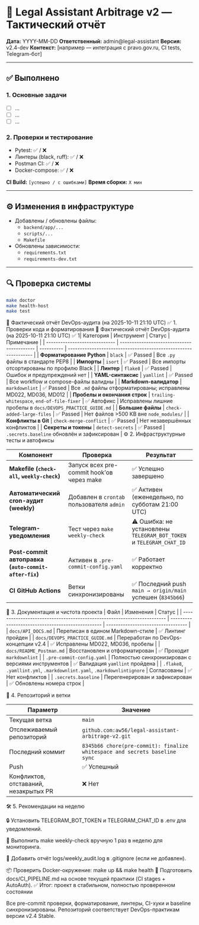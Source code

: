 # 🧭 Legal Assistant Arbitrage v2 — Тактический отчёт

**Дата:** YYYY-MM-DD
**Ответственный:** admin@legal-assistant
**Версия:** v2.4-dev
**Контекст:** [например — интеграция с pravo.gov.ru, CI tests, Telegram-бот]

---

## ✅ Выполнено

### 1. Основные задачи

- [ ] ...
- [ ] ...
- [ ] ...

### 2. Проверки и тестирование

- Pytest: ✅ / ❌
- Линтеры (black, ruff): ✅ / ❌
- Postman CI: ✅ / ❌
- Docker-compose: ✅ / ❌

**CI Build:** `[успешно / с ошибками]`
**Время сборки:** `X мин`

---

## ⚙️ Изменения в инфраструктуре

- Добавлены / обновлены файлы:
  - `backend/app/...`
  - `scripts/...`
  - `Makefile`
- Обновлены зависимости:
  - `requirements.txt`
  - `requirements-dev.txt`

---

## 🔍 Проверка системы

```bash
make doctor
make health-host
make test
```

🧾 Фактический отчёт DevOps-аудита (на 2025-10-11 21:10 UTC)
✅ 1. Проверки кода и форматирования
🧾 Фактический отчёт DevOps-аудита (на 2025-10-11 21:10 UTC)
✅ 1| Категория                     | Инструмент                                 | Статус     | Примечание                                                      |
| ----------------------------- | ------------------------------------------ | ---------- | --------------------------------------------------------------- |
| **Форматирование Python**     | `black`                                    | ✅ Passed   | Все `.py` файлы в стандарте PEP8                                |
| **Импорты**                   | `isort`                                    | ✅ Passed   | Все импорты отсортированы по профилю Black                      |
| **Линтер**                    | `flake8`                                   | ✅ Passed   | Ошибок и предупреждений нет                                     |
| **YAML-синтаксис**            | `yamllint`                                 | ✅ Passed   | Все workflow и compose-файлы валидны                            |
| **Markdown-валидатор**        | `markdownlint`                             | ✅ Passed   | Все `.md` файлы отформатированы; исправлены MD022, MD036, MD012 |
| **Пробелы и окончания строк** | `trailing-whitespace`, `end-of-file-fixer` | ✅ Автофикс | Исправлены лишние пробелы в `docs/DEVOPS_PRACTICE_GUIDE.md`     |
| **Большие файлы**             | `check-added-large-files`                  | ✅ Passed   | Нет файлов >500 KB вне `node_modules/`                          |
| **Конфликты в Git**           | `check-merge-conflict`                     | ✅ Passed   | Нет незавершённых конфликтов                                    |
| **Секреты и токены**          | `detect-secrets`                           | ✅ Passed   | `.secrets.baseline` обновлён и зафиксирован                     |
⚙️ 2. Инфраструктурные тесты и автофиксы

| Компонент                                            | Проверка                                  | Результат                                                           |
| ---------------------------------------------------- | ----------------------------------------- | ------------------------------------------------------------------- |
| **Makefile (`check-all`, `weekly-check`)**           | Запуск всех pre-commit hook’ов через make | ✅ Успешно завершено                                                 |
| **Автоматический cron-аудит (weekly)**               | Добавлен в `crontab` пользователя `admin` | ✅ Активен (еженедельно, по субботам 21:00 UTC)                      |
| **Telegram-уведомления**                             | Тест через `make weekly-check`            | ⚠️ Ошибка: не установлены `TELEGRAM_BOT_TOKEN` и `TELEGRAM_CHAT_ID` |
| **Post-commit автоправка (`auto-commit-after-fix`)** | Активен в `.pre-commit-config.yaml`       | ✅ Работает корректно                                                |
| **CI GitHub Actions**                                | Ветки синхронизированы                    | ✅ Последний push `main → origin/main` успешен (`8345b66`)           |
🧠 3. Документация и чистота проекта
| Файл                                                                    | Изменения                                         | Статус                             |
| ----------------------------------------------------------------------- | ------------------------------------------------- | ---------------------------------- |
| `docs/API_DOCS.md`                                                      | Переписан в едином Markdown-стиле                 | ✅ Линтинг пройден                  |
| `docs/DEVOPS_PRACTICE_GUIDE.md`                                         | Переработан по DevOps-концепции v2.4              | ✅ Исправлены MD022, MD036, пробелы |
| `docs/README_Postman.md`                                                | Восстановлен и отформатирован                     | ✅ Проходит `markdownlint`          |
| `.pre-commit-config.yaml`                                               | Полностью синхронизирован с версиями инструментов | ✅ Валидация `yamllint` пройдена    |
| `.flake8`, `.yamllint.yml`, `.markdownlint.yaml`, `.markdownlintignore` | Согласованы                                       | ✅ Нет конфликтов                   |
| `.secrets.baseline`                                                     | Перегенерирован и зафиксирован                    | ✅ Обновлены номера строк           |

🧩 4. Репозиторий и ветки

| Параметр                              | Значение                                                                   |
| ------------------------------------- | -------------------------------------------------------------------------- |
| Текущая ветка                         | `main`                                                                     |
| Отслеживаемый репозиторий             | `github.com:aw56/legal-assistant-arbitrage-v2.git`                         |
| Последний коммит                      | `8345b66 chore(pre-commit): finalize whitespace and secrets baseline sync` |
| Push                                  | ✅ Успешный                                                                 |
| Конфликтов, отставаний, незакрытых PR | ❌ Нет                                                                      |
🛠 5. Рекомендации на неделю

🔒 Установить TELEGRAM_BOT_TOKEN и TELEGRAM_CHAT_ID в .env для уведомлений.

🧹 Выполнить make weekly-check вручную 1 раз в неделю для мониторинга.

🧾 Добавить отчёт logs/weekly_audit.log в .gitignore (если не добавлен).

📦 Проверить Docker-окружение:
make up && make health
🧠 Подготовить docs/CI_PIPELINE.md на основе текущей практики (CI stages + AutoAuth).
✅ Итог: проект в стабильном, полностью проверенном состоянии

Все pre-commit проверки, форматирование, линтеры, CI-хуки и baseline синхронизированы.
Репозиторий соответствует DevOps-практикам версии v2.4 Stable.
